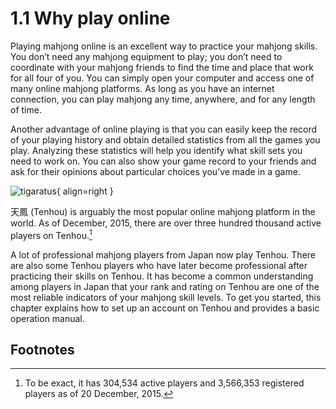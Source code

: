 
# 1.1 Why play online

Playing mahjong online is an excellent way to practice your mahjong skills. You don’t need any mahjong equipment to play; you don’t need to coordinate with your mahjong friends to find the time and place that work for all four of you. You can simply open your computer and access one of many online mahjong platforms. As long as you have an internet connection, you can play mahjong any time, anywhere, and for any length of time.

Another advantage of online playing is that you can easily keep the record of your playing history and obtain detailed statistics from all the games you play. Analyzing these statistics will help you identify what skill sets you need to work on. You can also show your game record to your friends and ask for their opinions about particular choices you’ve made in a game.

![tigaratus](/assets/image/tenhou.png){ align=right }



天鳳 (Tenhou) is arguably the most popular online mahjong platform in the world. As of December, 2015, there are over three hundred thousand active players on Tenhou.[^1]

A lot of professional mahjong players from Japan now play Tenhou. There are also some Tenhou players who have later become professional after practicing their skills on Tenhou. It has become a common understanding among players in Japan that your rank and rating on Tenhou are one of the most reliable indicators of your mahjong skill levels. To get you started, this chapter explains how to set up an account on Tenhou and provides a basic operation manual.

## Footnotes

[^1]: To be exact, it has 304,534 active players and 3,566,353 registered players as of
20 December, 2015.